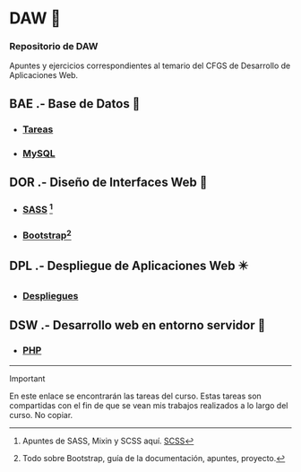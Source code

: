 # DAW 📍
### Repositorio de DAW
Apuntes y ejercicios correspondientes al temario del CFGS de Desarrollo de Aplicaciones Web.

## BAE .- Base de Datos 🧩
- ###  [Tareas](https://github.com/ResetMeNow/DAW/tree/main/BAE/Tareas) 
- ### [MySQL](https://github.com/ResetMeNow/DAW/blob/main/BAE/BBDD%20Apuntes.md)
## DOR .- Diseño de Interfaces Web 💠
- ### [SASS](https://github.com/ResetMeNow/DAW/tree/main/DOR/SASS) [^1]
- ### [Bootstrap](https://github.com/ResetMeNow/DAW/tree/main/DOR/Bootstrap)[^2]
## DPL .- Despliegue de Aplicaciones Web ✴️
- ### [Despliegues](DSW/Actividades)
## DSW .- Desarrollo web en entorno servidor 🫟
- ### [PHP]()

---
> [!IMPORTANT]
>  En este enlace se encontrarán las tareas del curso.
> Estas tareas son compartidas con el fin de que se vean mis trabajos realizados a lo largo del curso. No copiar.

[^1]:Apuntes de SASS, Mixin y SCSS aquí. [SCSS](https://github.com/ResetMeNow/DAW/blob/main/DOR/SASS/Apuntes-SCSS.md)
[^2]:Todo sobre Bootstrap, guía de la documentación, apuntes, proyecto.

